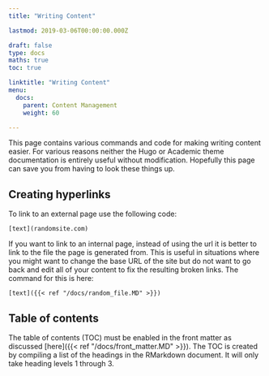 ```yaml
---
title: "Writing Content"

lastmod: 2019-03-06T00:00:00.000Z

draft: false
type: docs
maths: true	
toc: true

linktitle: "Writing Content"
menu:
  docs:
    parent: Content Management
    weight: 60

---
```


This page contains various commands and code for making writing content easier. For various reasons neither the Hugo or Academic theme documentation is entirely useful without modification. Hopefully this page can save you from having to look these things up. 

## Creating hyperlinks

To link to an external page use the following code:

``` [text](randomsite.com) ```

If you want to link to an internal page, instead of using the url it is better to link to the file the page is generated from. This is useful in situations where you might want to change the base URL of the site but do not want to go back and edit all of your content to fix the resulting broken links. The command for this is here:

``` [text]({{< ref "/docs/random_file.MD" >}}) ```

## Table of contents

The table of contents (TOC) must be enabled in the front matter as discussed [here]({{< ref "/docs/front_matter.MD" >}}). The TOC is created by compiling a list of the headings in the RMarkdown document. It will only take heading levels 1 through 3.

